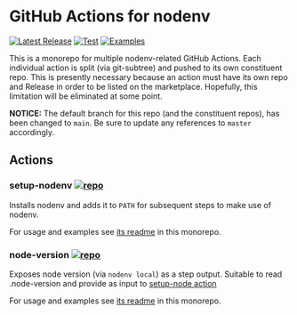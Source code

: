 # GitHub Actions for nodenv

[![Latest Release](https://img.shields.io/github/v/release/nodenv/actions?logo=github&sort=semver)](https://github.com/nodenv/actions/releases/latest)
[![Test](https://img.shields.io/github/workflow/status/nodenv/actions/Test?label=tests&logo=github)](https://github.com/nodenv/actions/actions?query=workflow%3ATest)
[![Examples](https://img.shields.io/github/workflow/status/nodenv/actions/Examples?color=orange&label=examples&logo=github)](https://github.com/nodenv/actions/actions?query=workflow%3AExamples)

This is a monorepo for multiple nodenv-related GitHub Actions.
Each individual action is split (via git-subtree) and pushed to its own constituent repo.
This is presently necessary because an action must have its own repo and Release in order to be listed on the marketplace.
Hopefully, this limitation will be eliminated at some point.

**NOTICE:** The default branch for this repo (and the constituent repos), has been changed to `main`.
Be sure to update any references to `master` accordingly.

## Actions

### setup-nodenv [![repo](https://img.shields.io/badge/---?label=repo&style=social&logo=github)](https://github.com/nodenv/actions-setup-nodenv)

Installs nodenv and adds it to `PATH` for subsequent steps to make use of nodenv.

For usage and examples see [its readme](setup-nodenv) in this monorepo.

### node-version [![repo](https://img.shields.io/badge/---?label=repo&style=social&logo=github)](https://github.com/nodenv/actions-node-version)

Exposes node version (via `nodenv local`) as a step output.
Suitable to read .node-version and provide as input to [setup-node action](https://github.com/actions/setup-node)

For usage and examples see [its readme](node-version) in this monorepo.
